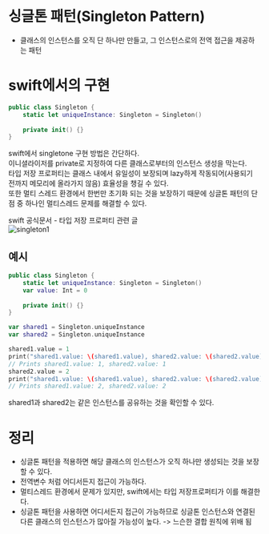 

# 싱글톤 패턴(Singleton Pattern)
  - 클래스의 인스턴스를 오직 단 하나만 만들고, 그 인스턴스로의 전역 접근을 제공하는 패턴

# swift에서의 구현
```swift
public class Singleton {
    static let uniqueInstance: Singleton = Singleton()
    
    private init() {}
}
```
swift에서 singletone 구현 방법은 간단하다.  
이니셜라이저를 private로 지정하여 다른 클래스로부터의 인스턴스 생성을 막는다.  
타입 저장 프로퍼티는 클래스 내에서 유일성이 보장되며 lazy하게 작동되어(사용되기 전까지 메모리에 올라가지 않음) 효율성을 챙길 수 있다.  
또한 멀티 스레드 환경에서 한번만 초기화 되는 것을 보장하기 때문에 싱글톤 패턴의 단점 중 하나인 멀티스레드 문제를 해결할 수 있다.  

swift 공식문서 - 타입 저장 프로퍼티 관련 글  
![singleton1](https://user-images.githubusercontent.com/52197436/204116600-eaa2ba71-7347-42ed-971b-abd18a89c8d5.png)  


## 예시
```swift
public class Singleton {
    static let uniqueInstance: Singleton = Singleton()
    var value: Int = 0
    
    private init() {}
}

var shared1 = Singleton.uniqueInstance
var shared2 = Singleton.uniqueInstance

shared1.value = 1
print("shared1.value: \(shared1.value), shared2.value: \(shared2.value)")
// Prints shared1.value: 1, shared2.value: 1
shared2.value = 2
print("shared1.value: \(shared1.value), shared2.value: \(shared2.value)")
// Prints shared1.value: 2, shared2.value: 2
```
shared1과 shared2는 같은 인스턴스를 공유하는 것을 확인할 수 있다.


# 정리
 - 싱글톤 패턴을 적용하면 해당 클래스의 인스턴스가 오직 하나만 생성되는 것을 보장할 수 있다.
 - 전역변수 처럼 어디서든지 접근이 가능하다.
 - 멀티스레드 환경에서 문제가 있지만, swift에서는 타입 저장프로퍼티가 이를 해결한다.
 - 싱글톤 패턴을 사용하면 어디서든지 접근이 가능하므로 싱글톤 인스턴스와 연결된 다른 클래스의 인스턴스가 많아질 가능성이 높다. -> 느슨한 결합 원칙에 위배 됨





